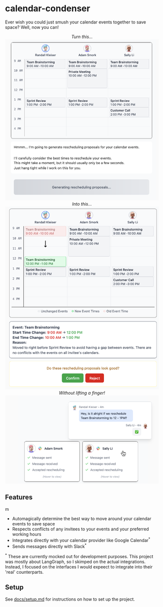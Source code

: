 # calendar-condenser

Ever wish you could just smush your calendar events together to save space? Well, now you can!

<p align="center">
    <i>Turn this...</i>
    <img src="./docs/assets/before-rescheduling.png" alt="Before rescheduling" width="600px" />
    <br />
    <i>Into this...</i>
    <img src="./docs/assets/after-rescheduling.png" alt="After rescheduling" width="600px" />
    <br />
    <i>Without lifting a finger!</i>
    <br />
    <img src="./docs/assets/after-analysis.png" alt="After analysis" width="600px" />
</p>

## Features
m
- Automagically determine the best way to move around your calendar events to save space
- Respects conflicts of any invitees to your events and your preferred working hours
- Integrates directly with your calendar provider like Google Calendar<sup>*</sup>
- Sends messages directly with Slack<sup>*</sup>

<sup>*</sup> These are currently mocked out for development purposes. This project was mostly
about LangGraph, so I skimped on the actual integrations. Instead, I focused on the interfaces
I would expeect to integrate into their 'real' counterparts.

## Setup

See [docs/setup.md](docs/setup.md) for instructions on how to set up the project.
